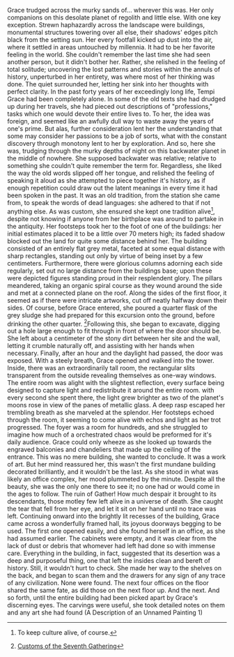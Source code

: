 Grace trudged across the murky sands of... wherever this was. Her only companions on this desolate planet of regolith and little else. With one key exception. Strewn haphazardly across the landscape were buildings, monumental structures towering over all else, their shadows' edges pitch black from the setting sun. Her every footfall kicked up dust into the air, where it settled in areas untouched by millennia. It had to be her favorite feeling in the world. She couldn't remember the last time she had seen another person, but it didn't bother her. Rather, she relished in the feeling of total solitude; uncovering the lost patterns and stories within the annuls of history, unperturbed in her entirety, was where most of her thinking was done. The quiet surrounded her, letting her sink into her thoughts with perfect clarity. In the past forty years of her exceedingly long life, Tempi Grace had been completely alone. In some of the old texts she had drudged up during her travels, she had pieced out descriptions of "professions," tasks which one would devote their entire lives to. To her, the idea was foreign, and seemed like an awfully dull way to waste away the years of one's prime. But alas, further consideration lent her the understanding that some may consider her passions to be a job of sorts, what with the constant discovery through monotony lent to her by exploration. And so, here she was, trudging through the murky depths of night on this backwater planet in the middle of nowhere. She supposed backwater was relative; relative to something she couldn't quite remember the term for. Regardless, she liked the way the old words slipped off her tongue, and relished the feeling of speaking it aloud as she attempted to piece together it's history, as if enough repetition could draw out the latent meanings in every time it had been spoken in the past. It was an old tradition, from the station she came from, to speak the words of dead languages: she adhered to that if not anything else. As was custom, she ensured she kept one tradition alive[^1], despite not knowing if anyone from her birthplace was around to partake in the antiquity.
Her footsteps took her to the foot of one of the buildings: her initial estimates placed it to be a little over 70 meters high; its faded shadow blocked out the land for quite some distance behind her. The building consisted of an entirely flat grey metal, faceted at some equal distance with sharp rectangles, standing out only by virtue of being inset by a few centimeters. Furthermore, there were glorious columns adorning each side regularly, set out no large distance from the buildings base; upon these were depicted figures standing proud in their resplendent glory. The pillars meandered, taking an organic spiral course as they wound around the side and met at a connected plane on the roof. Along the sides of the first floor, it seemed as if there were intricate artworks, cut off neatly halfway down their sides. Of course, before Grace entered, she poured a quarter flask of the grey sludge she had prepared for this excursion onto the ground, before drinking the other quarter. [^2]Following this, she began to excavate, digging out a hole large enough to fit through in front of where the door should be. She left about a centimeter of the stony dirt between her site and the wall, letting it crumble naturally off, and assisting with her hands when necessary. Finally, after an hour and the daylight had passed, the door was exposed. With a steely breath, Grace opened and walked into the tower. 
Inside, there was an extraordinarily tall room, the rectangular slits transparent from the outside revealing themselves as one-way windows. The entire room was alight with the slightest reflection, every surface being designed to capture light and redistribute it around the entire room. with every second she spent there, the light grew brighter as two of the planet's moons rose in view of the panes of metallic glass. A deep rasp escaped her trembling breath as she marveled at the splendor. Her footsteps echoed through the room, it seeming to come alive with echos and light as her trot progressed. The foyer was a room for hundreds, and she struggled to imagine how much of a orchestrated chaos would be preformed  for it's daily audience. Grace could only wheeze as she looked up towards the engraved balconies and chandeliers that made up the ceiling of the entrance. This was no mere building, she wanted to conclude. It was a work of art. But her mind reassured her, this wasn't the first mundane building decorated brilliantly, and it wouldn't be the last. As she stood in what was likely an office complex, her mood plummeted by the minute. Despite all the beauty, she was the only one there to see it; no one had or would come in the ages to follow. The ruin of Gather! How much despair it brought to its descendants, those motley few left alive in a universe of death. She caught the tear that fell from her eye, and let it sit on her hand until no trace was left. 
Continuing onward into the brightly lit recesses of the building, Grace came across a wonderfully framed hall, its joyous doorways begging to be used. The first one opened easily, and she found herself in an office, as she had assumed earlier. The cabinets were empty, and it was clear from the lack of dust or debris that whomever had left had done so with immense care. Everything in the building, in fact, suggested that its desertion was a deep and purposeful thing, one that left the insides clean and bereft of history. Still, it wouldn't hurt to check. She made her way to the shelves on the back, and began to scan them and the drawers for any sign of any trace of any civilization. None were found.
The next four offices on the floor shared the same fate, as did those on the next floor up. And the next. And so forth, until the entire building had been picked apart by Grace's discerning eyes. The carvings were useful, she took detailed notes on them and any art she had found (A Description of an Unnamed Painting 1)


[^1]: To keep culture alive,  of course.
[^2]: [Customs of the Seventh Gathering](Customs#%5Eab4844.md)